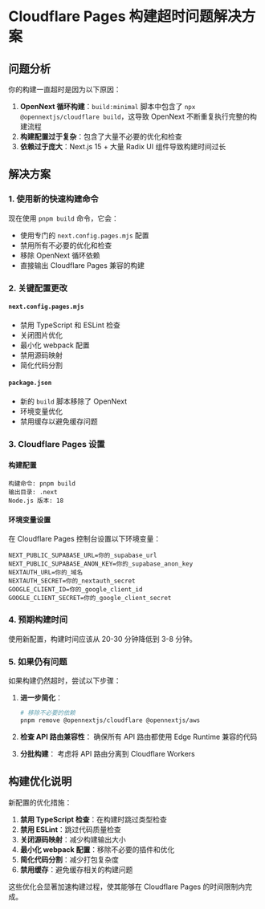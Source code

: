 # Cloudflare Pages 构建超时问题解决方案

## 问题分析

你的构建一直超时是因为以下原因：

1. **OpenNext 循环构建**：`build:minimal` 脚本中包含了 `npx @opennextjs/cloudflare build`，这导致 OpenNext 不断重复执行完整的构建流程
2. **构建配置过于复杂**：包含了大量不必要的优化和检查
3. **依赖过于庞大**：Next.js 15 + 大量 Radix UI 组件导致构建时间过长

## 解决方案

### 1. 使用新的快速构建命令

现在使用 `pnpm build` 命令，它会：
- 使用专门的 `next.config.pages.mjs` 配置
- 禁用所有不必要的优化和检查
- 移除 OpenNext 循环依赖
- 直接输出 Cloudflare Pages 兼容的构建

### 2. 关键配置更改

#### `next.config.pages.mjs`
- 禁用 TypeScript 和 ESLint 检查
- 关闭图片优化
- 最小化 webpack 配置
- 禁用源码映射
- 简化代码分割

#### `package.json`
- 新的 `build` 脚本移除了 OpenNext
- 环境变量优化
- 禁用缓存以避免缓存问题

### 3. Cloudflare Pages 设置

#### 构建配置
```
构建命令: pnpm build
输出目录: .next
Node.js 版本: 18
```

#### 环境变量设置
在 Cloudflare Pages 控制台设置以下环境变量：
```
NEXT_PUBLIC_SUPABASE_URL=你的_supabase_url
NEXT_PUBLIC_SUPABASE_ANON_KEY=你的_supabase_anon_key
NEXTAUTH_URL=你的_域名
NEXTAUTH_SECRET=你的_nextauth_secret
GOOGLE_CLIENT_ID=你的_google_client_id
GOOGLE_CLIENT_SECRET=你的_google_client_secret
```

### 4. 预期构建时间

使用新配置，构建时间应该从 20-30 分钟降低到 3-8 分钟。

### 5. 如果仍有问题

如果构建仍然超时，尝试以下步骤：

1. **进一步简化**：
   ```bash
   # 移除不必要的依赖
   pnpm remove @opennextjs/cloudflare @opennextjs/aws
   ```

2. **检查 API 路由兼容性**：
   确保所有 API 路由都使用 Edge Runtime 兼容的代码

3. **分批构建**：
   考虑将 API 路由分离到 Cloudflare Workers

## 构建优化说明

新配置的优化措施：

1. **禁用 TypeScript 检查**：在构建时跳过类型检查
2. **禁用 ESLint**：跳过代码质量检查
3. **关闭源码映射**：减少构建输出大小
4. **最小化 webpack 配置**：移除不必要的插件和优化
5. **简化代码分割**：减少打包复杂度
6. **禁用缓存**：避免缓存相关的构建问题

这些优化会显著加速构建过程，使其能够在 Cloudflare Pages 的时间限制内完成。
